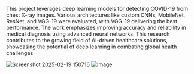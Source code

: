 This project leverages deep learning models for detecting COVID-19 from chest X-ray images. Various architectures like custom CNNs, MobileNet, ResNet, and VGG-19 were evaluated, with VGG-19 delivering the best performance. The work emphasizes improving accuracy and reliability in medical diagnosis using advanced neural networks. This research contributes to the growing field of AI-driven healthcare solutions, showcasing the potential of deep learning in combating global health challenges.

![Screenshot 2025-02-19 150716](https://github.com/user-attachments/assets/86486fee-61ef-4e73-886d-546911d1f035)
![image](https://github.com/user-attachments/assets/485b98a2-381d-4256-84d8-c0a11d27a035)
